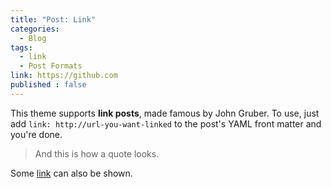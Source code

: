 ```yaml
---
title: "Post: Link"
categories:
  - Blog
tags:
  - link
  - Post Formats
link: https://github.com
published : false
---
```


This theme supports **link posts**, made famous by John Gruber. To use, just add `link: http://url-you-want-linked` to the post's YAML front matter and you're done.

> And this is how a quote looks.

Some [link](#) can also be shown.
